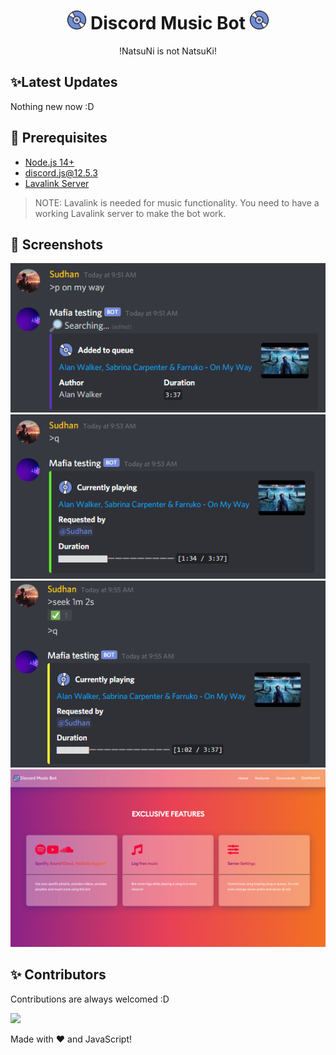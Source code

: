 <h1 align="center"><img src="./assets/logo.gif" width="30px"> Discord Music Bot <img src="./assets/logo.gif" width="30px"></h1>
<p align="center">!NatsuNi is not NatsuKi!</p>

## ✨Latest Updates

Nothing new now :D

## 🚧 Prerequisites

- [Node.js 14+](https://nodejs.org/en/download/)
- [discord.js@12.5.3](https://www.npmjs.com/package/discord.js/v/12.5.3)
- [Lavalink Server](https://darrennathanael.com/post/how-to-lavalink/?utm_source=github-sudhanplayz&utm_medium=readme&utm_campaign=sudhanplayz&utm_content=lavalink-prerequisites)

> NOTE: Lavalink is needed for music functionality. You need to have a working Lavalink server to make the bot work.

## 📸 Screenshots

<div align="left"><img src="/assets/Screenshot_1.png"></div><div align="center"><img src="/assets/Screenshot_2.png"></div><div align="right"><img src="/assets/Screenshot_3.png"></div>

<div align="center"><img src="/assets/feature.png"></div>

## ✨ Contributors

Contributions are always welcomed :D 

<a href="https://github.com/NatsuNiNi/NatsuNiBOT/graphs/contributors">
  <img src="https://contributors-img.web.app/image?repo=NatsuNiNi/NatsuNiBot" />
</a>

Made with :heart: and JavaScript!
